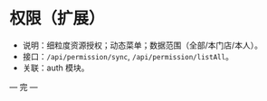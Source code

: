 # 权限（扩展）

- 说明：细粒度资源授权；动态菜单；数据范围（全部/本门店/本人）。
- 接口：`/api/permission/sync`, `/api/permission/listAll`。
- 关联：auth 模块。

— 完 —